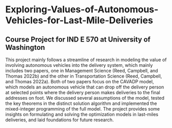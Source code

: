 # Exploring-Values-of-Autonomous-Vehicles-for-Last-Mile-Deliveries
## Course Project for IND E 570 at University of Washington

This project mainly follows a streamline of research in modeling the value of involving autonomous vehicles into the delivery system, which mainly includes two papers, one in Management Science (Reed, Campbell, and Thomas 2022b) and the other in Transportation Science (Reed, Campbell, and Thomas 2022a). Both of two papers focus on the CAVADP model, which models an autonomous vehicle that can drop off the delivery person at selected points where the delivery person makes deliveries to the final addresses on foot. We discussed several assumptions of the model, tested the key theorems in the distinct solution algorithm and implemented the mixed-integer programming of the full model. The project provides some insights on formulating and solving the optimization models in last-miles deliveries, and laid foundations for future research.
